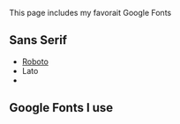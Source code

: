 This page includes my favorait Google Fonts

## Sans Serif

- [Roboto](https://fonts.google.com/specimen/Roboto)
- Lato
- 

## Google Fonts I use

